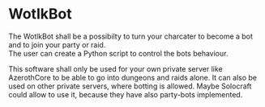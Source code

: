 # WotlkBot
The WotlkBot shall be a possibilty to turn your charcater to become a bot and to join your party or raid.  
The user can create a Python script to control the bots behaviour.

This software shall only be used for your own private server like AzerothCore to be able to go into dungeons and raids alone.
It can also be used on other private servers, where botting is allowed. Maybe Solocraft could allow to use it, because they have also party-bots implemented.
